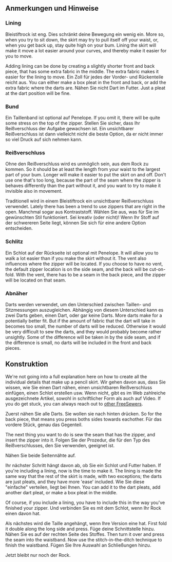 ## Anmerkungen und Hinweise

### Lining

Bleistiftrock ist eng. Dies schränkt deine Bewegung ein wenig ein. More so, when you try to sit down, the skirt may try to pull itself off your waist, or, when you get back up, stay quite high on your bum. Lining the skirt will make it move a lot easier around your curves, and thereby make it easier for you to move.

Adding lining can be done by creating a slightly shorter front and back piece, that has some extra fabric in the middle. The extra fabric makes it easier for the lining to move. Ein Zoll für jedes der Vorder- und Rückenteile reicht aus. You can either make a box pleat in the front and back, or add the extra fabric where the darts are. Nähen Sie nicht Dart im Futter. Just a pleat at the dart position will be fine.

### Bund

Ein Taillenband ist optional auf Penelope. If you omit it, there will be quite some stress on the top of the zipper. Stellen Sie sicher, dass Ihr Reißverschluss der Aufgabe gewachsen ist. Ein unsichtbarer Reißverschluss ist dann vielleicht nicht die beste Option, da er nicht immer so viel Druck auf sich nehmen kann.

### Reißverschluss

Ohne den Reißverschluss wird es unmöglich sein, aus dem Rock zu kommen. So it should be at least the length from your waist to the largest part of your bum. Longer will make it easier to put the skirt on and off. Don't use one that's too long, because the part of the seam where the zipper is behaves differently than the part without it, and you want to try to make it invisible also in movement.

Traditionell wird in einem Bleistiftrock ein unsichtbarer Reißverschluss verwendet. Lately there has been a trend to use zippers that are right in the open. Manchmal sogar aus Kontraststoff. Wählen Sie aus, was für Sie im gewünschten Stil funktioniert. Sei kreativ (oder nicht)! Wenn Ihr Stoff auf der schwereren Seite liegt, können Sie sich für eine andere Option entscheiden.

### Schlitz

Ein Schlot auf der Rückseite ist optional mit Penelope. It will allow you to walk a lot easier than if you make the skirt without it. The vent also influences where the zipper will be located. If you choose to have no vent, the default zipper location is on the side seam, and the back will be cut-on-fold. With the vent, there has to be a seam in the back piece, and the zipper will be located on that seam.

### Abnäher

Darts werden verwendet, um den Unterschied zwischen Taillen- und Sitzmessungen auszugleichen. Abhängig von diesem Unterschied kann es zwei Darts geben, einen Dart, oder gar keine Darts. More darts make for a potentially better fit. But if the amount of fabric that the dart will take in becomes too small, the number of darts will be reduced. Otherwise it would be very difficult to sew the darts, and they would probably become rather unsightly. Some of the difference will be taken in by the side seam, and if the difference is small, no darts will be included in the front and back pieces.

## Konstruktion

We're not going into a full explanation here on how to create all the individual details that make up a pencil skirt. Wir gehen davon aus, dass Sie wissen, wie Sie einen Dart nähen, einen unsichtbaren Reißverschluss einfügen, einen Schlot erstellen usw. Wenn nicht, gibt es im Web zahlreiche ausgezeichnete Artikel, sowohl in schriftlicher Form als auch auf Video. If you do get stuck, you can always reach out to [other FreeSewers](https://discord.freesewing.org/).

Zuerst nähen Sie alle Darts. Sie wollen sie nach hinten drücken. So for the back piece, that means you press boths sides towards eachother. Für das vordere Stück, genau das Gegenteil.

The next thing you want to do is sew the seam that has the zipper, and insert the zipper into it. Folgen Sie der Prozedur, die für den Typ des Reißverschlusses, den Sie verwenden, geeignet ist.

Nähen Sie beide Seitennähte auf.

Ihr nächster Schritt hängt davon ab, ob Sie ein Schlot und Futter haben. If you're including a lining, now is the time to make it. The lining is made the same way that the rest of the skirt is made, with two exceptions; the darts are just pleats, and they have more 'ease' included. Wie Sie diese "einfache" verteilen, liegt bei Ihnen. You can add it to the dart pleats, add another dart pleat, or make a box pleat in the middle.

Of course, if you include a lining, you have to include this in the way you've finished your zipper. Und verbinden Sie es mit dem Schlot, wenn Ihr Rock einen davon hat.

Als nächstes wird die Taille angehängt, wenn Ihre Version eine hat. First fold it double along the long side and press. Füge deine Schnittstelle hinzu. Nähen Sie es auf der rechten Seite des Stoffes. Then turn it over and press the seam into the waistband. Now use the stitch-in-the-ditch technique to finish the waistband. Fügen Sie Ihre Auswahl an Schließungen hinzu.

Jetzt bleibt nur noch der Rock.

